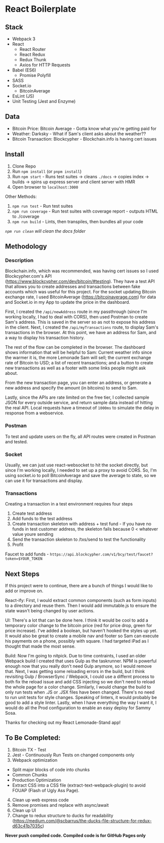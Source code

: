 # React Boilerplate

## Stack
* Webpack 3
* React
  * React Router
  * React Redux
  * Redux Thunk
  * Axios for HTTP Requests
* Babel (ES6)
  * Promise Polyfill
* SASS
* Socket.io
  * BitcoinAverage
* EsLint (JS)
* Unit Testing (Jest and Enzyme)

## Data
* Bitcoin Price: Bitcoin Average - Gotta know what you\'re getting paid for
* Weather: Darksky - What if Sam's client asks about the weather??
* Bitcoin Transaction: Blockcypher - Blockchain.info is having cert issues

## Install
1. Clone Repo
2. Run `npm install` (or `pnpm install`)
3. Run `npm start` - Runs test suites -> cleans `./docs` -> copies index -> builds -> spins up express server and client server with HMR
4. Open browser to `localhost:3000`

Other Methods:
1. `npm run test` - Run test suites
2. `npm run coverage` - Run test suites with coverage report - outputs HTML to ./coverage
3. `npm run build` - Lints, then transpiles, then bundles all your code

_`npm run clean` will clean the docs folder_

## Methodology
### Description
Blockchain.info, which was recommended, was having cert issues so I used Blockcypher.com's API (https://www.blockcypher.com/dev/bitcoin/#testing). They have a test API that allows you to create addresses and transactions between fake accounts which was useful for this project. For the socket updating Bitcoin exchange rate, I used BitcoinAverage (https://bitcoinaverage.com) for data and Socket.io in my App to update the price in the dashboard.

First, I created the `/api/newAddress` route in my passthrough (since I'm working locally, I had to deal with CORS), then used Postman to create Sam's address. This is saved in the server so as not to expose his address in the client. Next, I created the `/api/myTransactions` route, to display Sam's transactions in the browser. At this point, we have an address for Sam, and a way to display his transaction history.

The rest of the flow can be completed in the browser. The dashboard shows information that will be helpful to Sam: Current weather info since the warmer it is, the more Lemonade Sam will sell; the current exchange rate of Bitcoin to USD; a list of recent transactions; and a button to create new transactions as well as a footer with some links people might ask about.

From the new transaction page, you can enter an address, or generate a new address and specify the amount (in bitcoins) to send to Sam.

Lastly, since the APIs are rate limited on the free tier, I collected sample JSON for every outside service, and return sample data instead of hitting the real API. Local requests have a timeout of `1000ms` to simulate the delay in response from a webservice.

### Postman
To test and update users on the fly, all API routes were created in Postman and tested.

### Socket
Usually, we can just use react-websocket to hit the socket directly, but since I'm working locally, I needed to set up a proxy to avoid CORS. So, I'm using socket.io to poll BitcoinAverage and save the average to state, so we can use it for transactions and display.

### Transactions
Creating a transaction in a test environment requires four steps
1. Create test address
2. Add funds to the test address
3. Create transaction skeleton with address + test fund - If you have no funds in test customer address, the skeleton fails because 0 < whatever value youre sending
4. Send the transaction skeleton to /txs/send to test the functionality
5. Profit

Faucet to add funds - `https://api.blockcypher.com/v1/bcy/test/faucet?token=$YOUR_TOKEN`

## Next Steps
If this project were to continue, there are a bunch of things I would like to add or improve on. 

React-ify: First, I would extract common components (such as form inputs) to a directory and reuse them. Then I would add immutable.js to ensure the state wasn't being changed by user actions. 

UI: There's a lot that can be done here. I think it would be cool to add a temporary color change to the bitcoin price (red for price drop, green for price increase). I've added a boolean, but haven't hooked the styles up yet. It would also be great to create a mobile nav and footer so Sam can execute his payments on a phone, possibly with square. I had targeted iPad as I thought that made the most sense.

Build: Now I'm going to nitpick. Due to time contraints, I used an older Webpack build I created that uses Gulp as the taskrunner. NPM is powerful enough now that you really don't need Gulp anymore, so I would remove that. Next, I was getting some reloading errors in the build, but I think revisiting Gulp / BrowserSync / Webpack, I could use a differnt process to both fix the reload issue and add CSS injecting so we don't need to reload the whole page for a color change. Similarly, I would change the build to only run tests when .JS or .JSX files have been changed. There's no need to run unit tests for style changes. Speaking of linters, it would probably be good to add a style linter. Lastly, when I have everything the way I want it, I would do all the Prod configuration to enable an easy deploy for Sammy Sosa.

Thanks for checking out my React Lemonade-Stand app!

## To Be Completed:
1. Bitcoin TX - Test
2. Jest - Continuously Run Tests on changed components only
3. Webpack optimization
  * Split major blocks of code into chunks
  * Common Chunks
  * Production Optimization
  * Extract CSS into a CSS file (extract-text-webpack-plugin) to avoid FOUAP (Flash of Ugly Ass Page).
4. Clean up web express code
5. Remove promises and replace with async/await
6. Clean up UI
7. Change to redux structure to ducks for readability (https://medium.com/@scbarrus/the-ducks-file-structure-for-redux-d63c41b7035c)

**Never push compiled code. Compiled code is for GitHub Pages only**